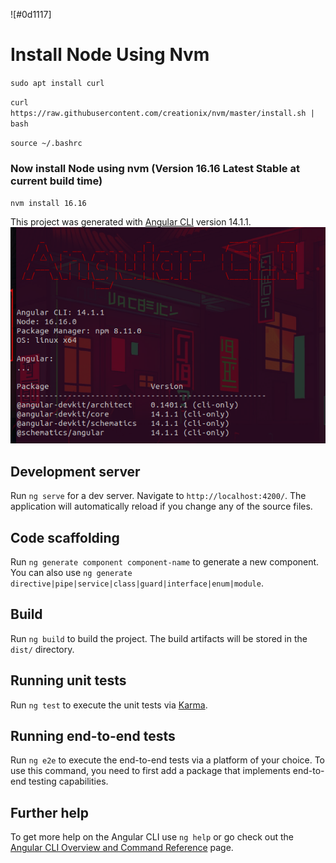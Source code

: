 ![#0d1117]
# Install Node Using Nvm
`sudo apt install curl`  

`curl https://raw.githubusercontent.com/creationix/nvm/master/install.sh | bash`  

`source ~/.bashrc`  

### Now install Node using nvm (Version 16.16 Latest Stable at current build time)  
`nvm install 16.16`

This project was generated with [Angular CLI](https://github.com/angular/angular-cli) version 14.1.1.  
![Angular CLI and Node Version](/angular_version.png)  

## Development server

Run `ng serve` for a dev server. Navigate to `http://localhost:4200/`. The application will automatically reload if you change any of the source files.

## Code scaffolding

Run `ng generate component component-name` to generate a new component. You can also use `ng generate directive|pipe|service|class|guard|interface|enum|module`.

## Build

Run `ng build` to build the project. The build artifacts will be stored in the `dist/` directory.

## Running unit tests

Run `ng test` to execute the unit tests via [Karma](https://karma-runner.github.io).

## Running end-to-end tests

Run `ng e2e` to execute the end-to-end tests via a platform of your choice. To use this command, you need to first add a package that implements end-to-end testing capabilities.

## Further help

To get more help on the Angular CLI use `ng help` or go check out the [Angular CLI Overview and Command Reference](https://angular.io/cli) page.

